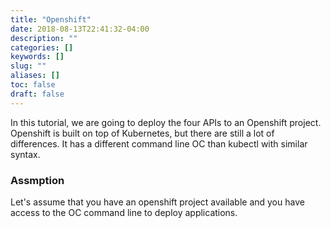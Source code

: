 ```yaml
---
title: "Openshift"
date: 2018-08-13T22:41:32-04:00
description: ""
categories: []
keywords: []
slug: ""
aliases: []
toc: false
draft: false
---
```


In this tutorial, we are going to deploy the four APIs to an Openshift project. Openshift is built on top of Kubernetes, but there are still a lot of differences. It has a different command line OC than kubectl with similar syntax. 

### Assmption

Let's assume that you have an openshift project available and you have access to the OC command line to deploy applications. 

### 
